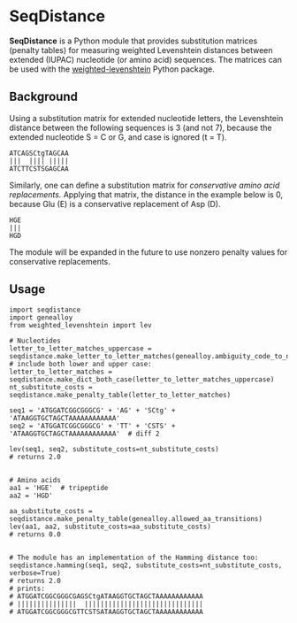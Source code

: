 # SeqDistance

**SeqDistance** is a Python module that provides substitution matrices (penalty tables) for measuring weighted Levenshtein distances between extended (IUPAC) nucleotide (or amino acid) sequences. The matrices can be used with the [weighted-levenshtein](https://github.com/infoscout/weighted-levenshtein) Python package.

## Background

Using a substitution matrix for extended nucleotide letters, the Levenshtein distance between the following sequences is 3 (and not 7), because the extended nucleotide S = C or G, and case is ignored (t = T).

    ATCAGSCtgTAGCAA
    |||  |||| |||||
    ATCTTCSTSGAGCAA

Similarly, one can define a substitution matrix for *conservative amino acid replacements.*
Applying that matrix, the distance in the example below is 0, because Glu (E) is a conservative replacement of Asp (D).

    HGE
    |||
    HGD

The module will be expanded in the future to use nonzero penalty values for conservative replacements.


## Usage

    import seqdistance
    import genealloy
    from weighted_levenshtein import lev

    # Nucleotides
    letter_to_letter_matches_uppercase = seqdistance.make_letter_to_letter_matches(genealloy.ambiguity_code_to_nt_set)
    # include both lower and upper case:
    letter_to_letter_matches = seqdistance.make_dict_both_case(letter_to_letter_matches_uppercase)
    nt_substitute_costs = seqdistance.make_penalty_table(letter_to_letter_matches)

    seq1 = 'ATGGATCGGCGGGCG' + 'AG' + 'SCtg' + 'ATAAGGTGCTAGCTAAAAAAAAAAAA'
    seq2 = 'ATGGATCGGCGGGCG' + 'TT' + 'CSTS' + 'ATAAGGTGCTAGCTAAAAAAAAAAAA'  # diff 2

    lev(seq1, seq2, substitute_costs=nt_substitute_costs)
    # returns 2.0


    # Amino acids
    aa1 = 'HGE'  # tripeptide
    aa2 = 'HGD'

    aa_substitute_costs = seqdistance.make_penalty_table(genealloy.allowed_aa_transitions)
    lev(aa1, aa2, substitute_costs=aa_substitute_costs)
    # returns 0.0


    # The module has an implementation of the Hamming distance too:
    seqdistance.hamming(seq1, seq2, substitute_costs=nt_substitute_costs, verbose=True)
    # returns 2.0
    # prints:
    # ATGGATCGGCGGGCGAGSCtgATAAGGTGCTAGCTAAAAAAAAAAAA
    # |||||||||||||||  ||||||||||||||||||||||||||||||
    # ATGGATCGGCGGGCGTTCSTSATAAGGTGCTAGCTAAAAAAAAAAAA
